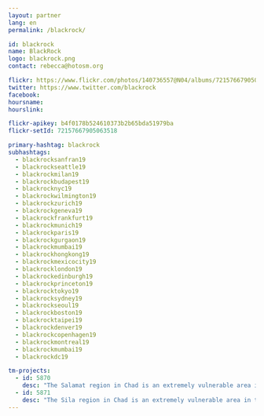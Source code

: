 ```yaml
---
layout: partner
lang: en
permalink: /blackrock/

id: blackrock
name: BlackRock
logo: blackrock.png
contact: rebecca@hotosm.org

flickr: https://www.flickr.com/photos/140736557@N04/albums/72157667905063518
twitter: https://www.twitter.com/blackrock
facebook:
hoursname:
hourslink:

flickr-apikey: b4f0178b524610373b2b65bda51979ba
flickr-setId: 72157667905063518

primary-hashtag: blackrock
subhashtags:
  - blackrocksanfran19
  - blackrockseattle19
  - blackrockmilan19
  - blackrockbudapest19
  - blackrocknyc19
  - blackrockwilmington19
  - blackrockzurich19
  - blackrockgeneva19
  - blackrockfrankfurt19
  - blackrockmunich19
  - blackrockparis19
  - blackrockgurgaon19
  - blackrockmumbai19
  - blackrockhongkong19
  - blackrockmexicocity19
  - blackrocklondon19
  - blackrockedinburgh19
  - blackrockprinceton19
  - blackrocktokyo19
  - blackrocksydney19
  - blackrockseoul19
  - blackrockboston19
  - blackrocktaipei19
  - blackrockdenver19
  - blackrockcopenhagen19
  - blackrockmontreal19
  - blackrockmumbai19
  - blackrockdc19

tm-projects:
  - id: 5870
    desc: "The Salamat region in Chad is an extremely vulnerable area in the east of the country. MSF teams working here to respond to a variety of different health needs. These include emergency response to disease outbreaks across the area such as measles outbreaks. Accurate maps of the area will assist the teams with epidemiological analysis, disease surveillance and logistical planning. Take a look at this Pinterest board with images of the eastern regions of Chad."
  - id: 5871
    desc: "The Sila region in Chad is an extremely vulnerable area in the east of the country. MSF teams working here to respond to a variety of different health needs. These include emergency response to disease outbreaks across the area such as measles outbreaks. Accurate maps of the area will assist the teams with epidemiological analysis, disease surveillance and logistical planning. Take a look at this Pinterest board with images of the Sila region."
---
```


